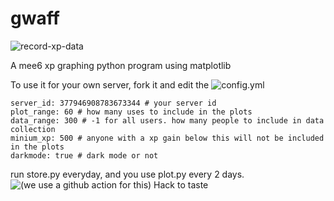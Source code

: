 # gwaff

![record-xp-data](https://github.com/bwac2517/gwaff/workflows/record-xp-data/badge.svg)

A mee6 xp graphing python program using matplotlib

To use it for your own server, fork it and edit the ![config.yml](https://github.com/bwac2517/gwaff/blob/master/config.yml)

```
server_id: 377946908783673344 # your server id
plot_range: 60 # how many uses to include in the plots
data_range: 300 # -1 for all users. how many people to include in data collection
minium_xp: 500 # anyone with a xp gain below this will not be included in the plots
darkmode: true # dark mode or not
```

run store.py everyday, and you use plot.py every 2 days.
![(we use a github action for this)](https://github.com/bwac2517/gwaff/blob/master/.github/workflows/main.yml)
Hack to taste
